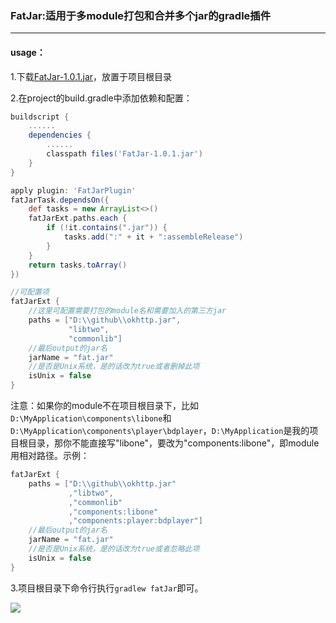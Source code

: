 ### FatJar:适用于多module打包和合并多个jar的gradle插件
----

#### usage：

1.下载[FatJar-1.0.1.jar](https://github.com/bboylin/FatJar/blob/master/FatJar-1.0.1.jar)，放置于项目根目录

2.在project的build.gradle中添加依赖和配置：
```groovy
buildscript {
    ......
    dependencies {
        ......
        classpath files('FatJar-1.0.1.jar')
    }
}

apply plugin: 'FatJarPlugin'
fatJarTask.dependsOn({
    def tasks = new ArrayList<>()
    fatJarExt.paths.each {
        if (!it.contains(".jar")) {
            tasks.add(":" + it + ":assembleRelease")
        }
    }
    return tasks.toArray()
})

//可配置项
fatJarExt {
	//这里可配置需要打包的module名和需要加入的第三方jar
    paths = ["D:\\github\\okhttp.jar",
             "libtwo",
             "commonlib"]
    //最后output的jar名
    jarName = "fat.jar"
    //是否是Unix系统，是的话改为true或者删掉此项
    isUnix = false
}
```
注意：如果你的module不在项目根目录下，比如`D:\MyApplication\components\libone`和`D:\MyApplication\components\player\bdplayer`，`D:\MyApplication`是我的项目根目录，那你不能直接写"libone"，要改为"components:libone"，即module用相对路径。示例：
```groovy
fatJarExt {
    paths = ["D:\\github\\okhttp.jar"
             ,"libtwo",
             ,"commonlib"
             ,"components:libone"
             ,"components:player:bdplayer"]
    //最后output的jar名
    jarName = "fat.jar"
    //是否是Unix系统，是的话改为true或者忽略此项
    isUnix = false
}
```
3.项目根目录下命令行执行`gradlew fatJar`即可。

![](https://github.com/bboylin/FatJar/blob/master/cmd.png)
